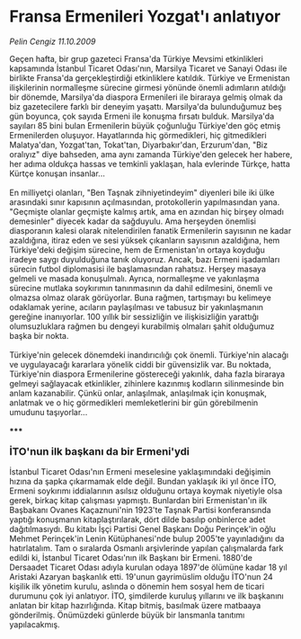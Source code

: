 # Fransa Ermenileri Yozgat'ı anlatıyor

*Pelin Cengiz 11.10.2009*

<div class="taraf_structure_2col_1zq">
<div class="margen_n">



 <p>Geçen hafta, bir grup gazeteci Fransa'da Türkiye Mevsimi etkinlikleri kapsamında İstanbul Ticaret Odası'nın, Marsilya Ticaret ve Sanayi Odası ile birlikte Fransa'da gerçekleştirdiği etkinliklere katıldık. Türkiye ve Ermenistan ilişkilerinin normalleşme sürecine girmesi yönünde önemli adımların atıldığı bir dönemde, Marsilya'da diaspora Ermenileri ile biraraya gelmiş olmak da biz gazetecilere farklı bir deneyim yaşattı. Marsilya'da bulunduğumuz beş gün boyunca, çok sayıda Ermeni ile konuşma fırsatı bulduk. Marsilya'da sayıları 85 bini bulan Ermenilerin büyük çoğunluğu Türkiye'den göç etmiş Ermenilerden oluşuyor. Hayatlarında hiç görmedikleri, hiç gitmedikleri Malatya'dan, Yozgat'tan, Tokat'tan, Diyarbakır'dan, Erzurum'dan, "Biz oralıyız" diye bahseden, ama aynı zamanda Türkiye'den gelecek her habere, her adıma oldukça hassas ve temkinli yaklaşan, hala evlerinde Türkçe, hatta Kürtçe konuşan insanlar... <br/><br/>En milliyetçi olanları, "Ben Taşnak zihniyetindeyim" diyenleri bile iki ülke arasındaki sınır kapısının açılmasından, protokollerin yapılmasından yana. "Geçmişte olanlar geçmişte kalmış artık, ama en azından hiç birşey olmadı demesinler" diyecek kadar da sağduyulu. Ama herşeyden önemlisi diasporanın kalesi olarak nitelendirilen fanatik Ermenilerin sayısının ne kadar azaldığına, itiraz eden ve sesi yüksek çıkanların sayısının azaldığına, hem Türkiye'deki değişim sürecine, hem de Ermenistan'ın ortaya koyduğu iradeye saygı duyulduğuna tanık oluyoruz. Ancak, bazı Ermeni işadamları sürecin futbol diplomasisi ile başlamasından rahatsız. Herşey masaya gelmeli ve masada konuşulmalı. Ayrıca, normalleşme ve yakınlaşma sürecine mutlaka soykırımın tanınmasının da dahil edilmesini, önemli ve olmazsa olmaz olarak görüyorlar. Buna rağmen, tartışmayı bu kelimeye odaklamak yerine, acıların paylaşılması ve tabusuz bir yakınlaşmanın gereğine inanıyorlar. 100 yıllık bir sessizliğin ve ilişkisizliğin yarattığı olumsuzluklara rağmen bu dengeyi kurabilmiş olmaları şahit olduğumuz başka bir nokta. <br/><br/>Türkiye'nin gelecek dönemdeki inandırıcılığı çok önemli. Türkiye'nin alacağı ve uygulayacağı kararlara yönelik ciddi bir güvensizlik var. Bu noktada, Türkiye'nin diaspora Ermenilerine göstereceği yakınlık, daha fazla biraraya gelmeyi sağlayacak etkinlikler, zihinlere kazınmış kodların silinmesinde bin anlam kazanabilir. Çünkü onlar, anlaşılmak, anlaşılmak için konuşmak, anlatmak ve o hiç görmedikleri memleketlerini bir gün görebilmenin umudunu taşıyorlar... <b><br/><br/>*** <br/><br/><font size="4">İTO'nun ilk başkanı da bir Ermeni'ydi</font></b><font size="4"> <br/></font><br/>İstanbul Ticaret Odası'nın Ermeni meselesine yaklaşımındaki değişimin hızına da şapka çıkarmamak elde değil. Bundan yaklaşık iki yıl önce İTO, Ermeni soykırımı iddialarının asılsız olduğunu ortaya koymak niyetiyle olsa gerek, birkaç kitap çalışması yapmıştı. Bunlardan biri Ermenistan'ın ilk Başbakanı Ovanes Kaçaznuni'nin 1923'te Taşnak Partisi konferansında yaptığı konuşmanın kitaplaştırılarak, dört dilde basılıp onbinlerce adet dağıtılmasıydı. Bu kitabı İşçi Partisi Genel Başkanı Doğu Perinçek'in oğlu Mehmet Perinçek'in Lenin Kütüphanesi'nde bulup 2005'te yayınladığını da hatırlatalım. Tam o sıralarda Osmanlı arşivlerinde yapılan çalışmalarda fark edildi ki, İstanbul Ticaret Odası'nın ilk Başkanı bir Ermeni. 1880'de Dersaadet Ticaret Odası adıyla kurulan odaya 1897'de ölümüne kadar 18 yıl Aristaki Azaryan başkanlık etti. 19'unun gayrimüslim olduğu İTO'nun 24 kişilik ilk yönetim kurulu, aslında o dönemin hem sosyal hem de ticari durumunu çok iyi anlatıyor. İTO, şimdilerde kuruluş yıllarını ve ilk başkanını anlatan bir kitap hazırlığında. Kitap bitmiş, basılmak üzere matbaaya gönderilmiş. Önümüzdeki günlerde büyük bir lansmanla tanıtımı yapılacakmış.</p>
<br/>
<br/>
<br/>



<br/>


<div id="taraf_not">
</div>

</div>


</div>
